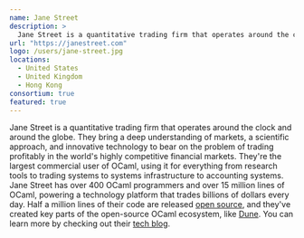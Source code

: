 ```yaml
---
name: Jane Street
description: > 
  Jane Street is a quantitative trading firm that operates around the clock and around the globe
url: "https://janestreet.com"
logo: /users/jane-street.jpg
locations: 
  - United States
  - United Kingdom
  - Hong Kong
consortium: true
featured: true
---
```


Jane Street is a quantitative trading firm that operates around the clock and around the globe. They bring a deep understanding of markets, a scientific approach, and innovative technology to bear on the problem of trading profitably in the world's highly competitive financial markets. They're the largest commercial user of OCaml, using it for everything from research tools to trading systems to systems infrastructure to accounting systems. Jane Street has over 400 OCaml programmers and over 15 million lines of OCaml, powering a technology platform that trades billions of dollars every day. Half a million lines of their code are released [open source](https://opensource.janestreet.com), and they've created key parts of the open-source OCaml ecosystem, like [Dune](https://dune.build). You can learn more by checking out their [tech blog](https://blog.janestreet.com).

